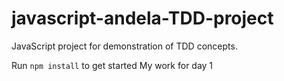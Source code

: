 # javascript-andela-TDD-project
JavaScript project for demonstration of TDD concepts.

Run `npm install` to get started
My work for day 1